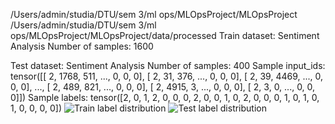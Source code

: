 /Users/admin/studia/DTU/sem 3/ml ops/MLOpsProject/MLOpsProject
/Users/admin/studia/DTU/sem 3/ml ops/MLOpsProject/MLOpsProject/data/processed
Train dataset: Sentiment Analysis
Number of samples: 1600


Test dataset: Sentiment Analysis
Number of samples: 400
Sample input_ids: tensor([[   2, 1768,  511,  ...,    0,    0,    0],
        [   2,   31,  376,  ...,    0,    0,    0],
        [   2,   39, 4469,  ...,    0,    0,    0],
        ...,
        [   2,  489,  821,  ...,    0,    0,    0],
        [   2, 4915,    3,  ...,    0,    0,    0],
        [   2,    3,    0,  ...,    0,    0,    0]])
Sample labels: tensor([2, 0, 1, 2, 0, 0, 0, 2, 0, 0, 1, 0, 2, 0, 0, 0, 1, 0, 1, 0, 1, 0, 0, 0,
        0])
![](reports/figures/train_label_distribution.png "Train label distribution")
![](reports/figures/test_label_distribution.png "Test label distribution")
